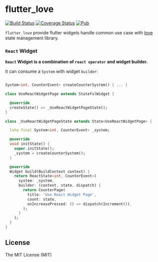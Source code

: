 # flutter_love

[![Build Status](https://github.com/LoveCommunity/flutter_love/workflows/Tests/badge.svg)](https://github.com/LoveCommunity/flutter_love/actions/workflows/tests.yml)
[![Coverage Status](https://img.shields.io/codecov/c/github/LoveCommunity/flutter_love/main.svg)](https://codecov.io/gh/LoveCommunity/flutter_love)
[![Pub](https://img.shields.io/pub/v/flutter_love)](https://pub.dev/packages/flutter_love)

`flutter_love` provide flutter widgets handle common use case with [love] state management library.

### `React` Widget

**`React` Widget is a combination of `react operator` and widget builder.**

It can consume a `System` with widget `builder`:

```dart

System<int, CounterEvent> createCounterSystem() { ... }

class UseReactWidgetPage extends StatefulWidget {

  @override
  createState() => _UseReactWidgetPageState();
}

class _UseReactWidgetPageState extends State<UseReactWidgetPage> {

  late final System<int, CounterEvent> _system;

  @override
  void initState() {
    super.initState();
    _system = createCounterSystem();
  }

  @override
  Widget build(BuildContext context) {
    return ReactState<int, CounterEvent>(
      system: _system,
      builder: (context, state, dispatch) {
        return CounterPage(
          title: 'Use React Widget Page',
          count: state,
          onIncreasePressed: () => dispatch(Increment()),
        );
      }
    );
  }
}

```

## License

The MIT License (MIT)

[love]:https://pub.dev/packages/love
